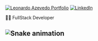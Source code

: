[![Leonardo Azevedo Portfolio](https://img.shields.io/static/v1?label=My%20portfolio&message=%20&color=d39176&style=flat-square&logoColor=white&logo=Github-Actions)](https://leozinnnn3.github.io/Portfolio/)
[![LinkedIn](https://img.shields.io/static/v1?label=LinkedIn&message=%20&color=blue&logo=LinkedIn&style=flat-square&logoColor=white)](https://www.linkedin.com/in/leonardo-lima-azevedo-93b888143/)

👨‍💻 FullStack Developer

![Snake animation](https://github.com/Leozinnnn3/blob/output/github-contribution-grid-snake.svg)
---
